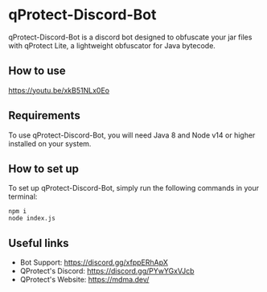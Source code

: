 # qProtect-Discord-Bot

qProtect-Discord-Bot is a discord bot designed to obfuscate your jar files with qProtect Lite, a lightweight obfuscator for Java bytecode.

## How to use

https://youtu.be/xkB51NLx0Eo

## Requirements

To use qProtect-Discord-Bot, you will need Java 8 and Node v14 or higher installed on your system.

## How to set up

To set up qProtect-Discord-Bot, simply run the following commands in your terminal:
```
npm i
node index.js
```

## Useful links

- Bot Support: https://discord.gg/xfppERhApX
- QProtect's Discord: https://discord.gg/PYwYGxVJcb
- QProtect's Website: https://mdma.dev/
